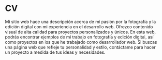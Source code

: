 # CV

Mi sitio web hace una descripción acerca de  mi pasión por la fotografía y la edición digital con mi experiencia en el desarrollo web.
Ofrezco contenido visual de alta calidad para proyectos personalizados y únicos.
En esta web, podrás encontrar ejemplos de mi trabajo en fotografía y edición digital, 
así como proyectos en los que he trabajado como desarrollador web. 
Si buscas una página web que refleje tu personalidad y estilo, contáctame para hacer un proyecto a medida de tus ideas y necesidades. 
